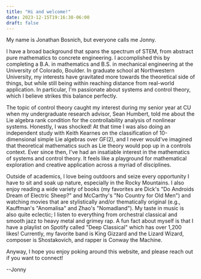 ```yaml
---
title: "Hi and welcome!"
date: 2023-12-15T19:16:38-06:00
draft: false
---
```


My name is Jonathan Bosnich, but everyone calls me Jonny.

I have a broad background that spans the spectrum of STEM, from abstract pure mathematics to concrete engineering. I accomplished this by completing a B.A. in mathematics and B.S. in mechanical engineering at the University of Colorado, Boulder. In graduate school at Northwestern University, my interests have gravitated more towards the theoretical side of things, but while still being within reaching distance from real-world application. In particular, I'm passionate about systems and control theory, which I believe strikes this balance perfectly.

The topic of control theory caught my interest during my senior year at CU when my undergraduate research advisor, Sean Humbert, told me about the Lie algebra rank condition for the controllability analysis of nonlinear systems. Honestly, I was shocked! At that time I was also doing an independent study with Keith Kearnes on the classification of 10-dimensional simple Lie algebras over GF(2), and I never would've imagined that theoretical mathematics such as Lie theory would pop up in a controls context. Ever since then, I've had an insatiable interest in the mathematics of systems and control theory. It feels like a playground for mathematical exploration and creative application across a myriad of disciplines.

Outside of academics, I love being outdoors and seize every opportunity I have to sit and soak up nature, especially in the Rocky Mountains. I also enjoy reading a wide variety of books (my favorites are Dick's "Do Androids Dream of Electric Sheep?" and  McCarthy's "No Country for Old Men") and watching movies that are stylistically and/or thematically original (e.g., Kauffman's "Anomalisa" and Zhao's "Nomadland"). My taste in music is also quite eclectic; I listen to everything from orchestral classical and smooth jazz to heavy metal and grimey rap. A fun fact about myself is that I have a playlist on Spotify called "Deep Classical" which has over 1,200 likes! Currently, my favorite band is King Gizzard and the Lizard Wizard, composer is Shostakovich, and rapper is Conway the Machine.

Anyway, I hope you enjoy poking around this website, and please reach out if you want to connect!

--Jonny

